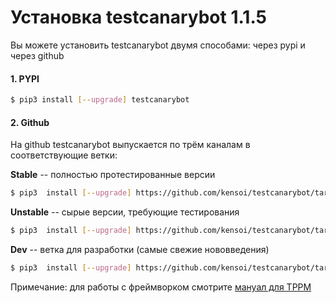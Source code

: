 # Установка testcanarybot 1.1.5
Вы можете установить testcanarybot двумя способами: через pypi и через github

#### 1. PYPI

```bash
$ pip3 install [--upgrade] testcanarybot
```

#### 2. Github

На github testcanarybot выпускается по трём каналам в соответствующие ветки:

**Stable** -- полностью протестированные версии

```bash
$ pip3  install [--upgrade] https://github.com/kensoi/testcanarybot/tarball/stable`
```

**Unstable** -- сырые версии, требующие тестирования

```bash
$ pip3  install [--upgrade] https://github.com/kensoi/testcanarybot/tarball/unstable`
```

**Dev** -- ветка для разработки (самые свежие нововведения)

```bash
$ pip3  install [--upgrade] https://github.com/kensoi/testcanarybot/tarball/dev`
```

Примечание: для работы с фреймворком смотрите [мануал для TPPM](./tppm.md)